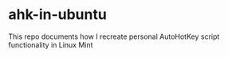 # ahk-in-ubuntu
This repo documents how I recreate personal AutoHotKey script functionality in Linux Mint

